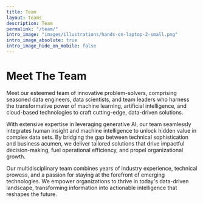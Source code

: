 ```yaml
---
title: Team
layout: teams
description: Team
permalink: "/team/"
intro_image: "images/illustrations/hands-on-laptop-2-small.png"
intro_image_absolute: true
intro_image_hide_on_mobile: false
---
```


# Meet The Team

Meet our esteemed team of innovative problem-solvers, comprising seasoned data engineers, data scientists, and team leaders who harness the transformative power of machine learning, artificial intelligence, and cloud-based technologies to craft cutting-edge, data-driven solutions.

With extensive expertise in leveraging generative AI, our team seamlessly integrates human insight and machine intelligence to unlock hidden value in complex data sets. By bridging the gap between technical sophistication and business acumen, we deliver tailored solutions that drive impactful decision-making, fuel operational efficiency, and propel organizational growth.

Our multidisciplinary team combines years of industry experience, technical prowess, and a passion for staying at the forefront of emerging technologies. We empower organizations to thrive in today's data-driven landscape, transforming information into actionable intelligence that reshapes the future.




